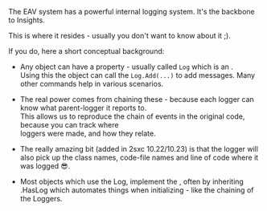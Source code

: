 ﻿---
uid: ToSic.Eav.Logging
---

The EAV system has a powerful internal logging system. It's the backbone to Insights.

This is where it resides - usually you don't want to know about it ;).

If you do, here a short conceptual background:

* Any object can have a property - usually called `Log` which is an [](xref:ToSic.Eav.Logging.ILog) .  
	Using this the object can call the `Log.Add(...)` to add messages. Many other commands help in various scenarios. 

* The real power comes from chaining these - because each logger can know what parent-logger it reports to.  
	This allows us to reproduce the chain of events in the original code, because you can track where  
	loggers were made, and how they relate. 

* The really amazing bit (added in 2sxc 10.22/10.23) is that the logger will also pick up the 
	class names, code-file names and line of code where it was logged 😎.

* Most objects which use the Log, implement the [](xref:ToSic.Eav.Logging.IHasLog), often by inheriting  
	[](xref:ToSic.Eav.Logging).HasLog which automates things when initializing - like the chaining of the Loggers. 

